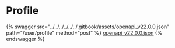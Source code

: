 # Profile

{% swagger src="../../../../../../.gitbook/assets/openapi_v22.0.0.json" path="/user/profile" method="post" %}
[openapi_v22.0.0.json](../../../../../../.gitbook/assets/openapi_v22.0.0.json)
{% endswagger %}
